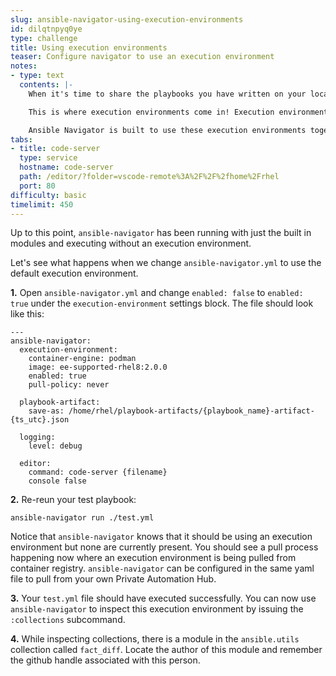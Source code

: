 ```yaml
---
slug: ansible-navigator-using-execution-environments
id: dilqtnpyq0ye
type: challenge
title: Using execution environments
teaser: Configure navigator to use an execution environment
notes:
- type: text
  contents: |-
    When it's time to share the playbooks you have written on your local workstation, how do you communicate the dependencies (collections, roles, modules, python packages, system packages, etc.) to your teammates who will run these playbooks?

    This is where execution environments come in! Execution environment images bundle all necessary dependencies into container images that can be easily shared so that automation executes reliably everywhere.

    Ansible Navigator is built to use these execution environments together with playbooks you create.
tabs:
- title: code-server
  type: service
  hostname: code-server
  path: /editor/?folder=vscode-remote%3A%2F%2F%2fhome%2Frhel
  port: 80
difficulty: basic
timelimit: 450
---
```

Up to this point, `ansible-navigator` has been running with just the built in modules and executing without an execution environment.

Let's see what happens when we change `ansible-navigator.yml` to use the default execution environment.

**1.** Open `ansible-navigator.yml` and change `enabled: false` to `enabled: true` under the `execution-environment` settings block. The file should look like this:
```
---
ansible-navigator:
  execution-environment:
    container-engine: podman
    image: ee-supported-rhel8:2.0.0
    enabled: true
    pull-policy: never

  playbook-artifact:
    save-as: /home/rhel/playbook-artifacts/{playbook_name}-artifact-{ts_utc}.json

  logging:
    level: debug

  editor:
    command: code-server {filename}
    console false
```

**2.** Re-reun your test playbook:
```
ansible-navigator run ./test.yml
```

Notice that `ansible-navigator` knows that it should be using an execution environment but none are currently present. You should see a pull process happening now where an execution environment is being pulled from container registry. `ansible-navigator` can be configured in the same yaml file to pull from your own Private Automation Hub.

**3.** Your `test.yml` file should have executed successfully. You can now use `ansible-navigator` to inspect this execution environment by issuing the `:collections` subcommand.

**4.** While inspecting collections, there is a module in the `ansible.utils` collection called `fact_diff`. Locate the author of this module and remember the github handle associated with this person.